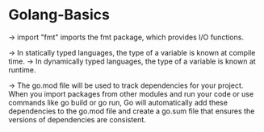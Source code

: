 # Golang-Basics

-> import "fmt" imports the fmt package, which provides I/O functions.

-> In statically typed languages, the type of a variable is known at compile time.
-> In dynamically typed languages, the type of a variable is known at runtime. 

->  The go.mod file will be used to track dependencies for your project.
 When you import packages from other modules and run your code or use commands like go build or go run, Go will automatically add these dependencies to the go.mod file and create a go.sum file that ensures the versions of dependencies are consistent.
